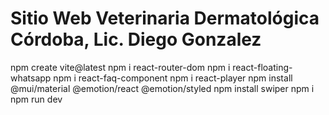 # Sitio Web Veterinaria Dermatológica Córdoba, Lic. Diego Gonzalez


npm create vite@latest
npm i react-router-dom
npm i react-floating-whatsapp
npm i react-faq-component
npm i react-player
npm install @mui/material @emotion/react @emotion/styled
npm install swiper
npm i
npm run dev

